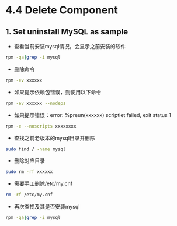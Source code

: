 # 4.4 Delete Component

## 1. Set uninstall MySQL as sample

* 查看当前安装mysql情况，会显示之前安装的软件

```bash
rpm -qa|grep -i mysql
```

* 删除命令

```bash
rpm -ev xxxxxx
```

* 如果提示依赖包错误，则使用以下命令

```bash
rpm -ev xxxxxx --nodeps
```

* 如果提示错误：error: %preun\(xxxxxx\) scriptlet failed, exit status 1

```bash
rpm -e --noscripts xxxxxxxx
```

* 查找之前老版本的mysql目录并删除

```bash
sudo find / -name mysql
```

* 删除对应目录

```bash
sudo rm -rf xxxxxx
```

* 需要手工删除/etc/my.cnf

```bash
rm -rf /etc/my.cnf
```

* 再次查找及其是否安装mysql

```bash
rpm -qa|grep -i mysql
```

